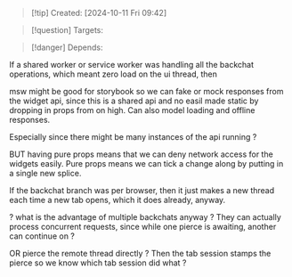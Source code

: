
>[!tip] Created: [2024-10-11 Fri 09:42]

>[!question] Targets: 

>[!danger] Depends: 

If a shared worker or service worker was handling all the backchat operations, which meant zero load on the ui thread, then 

msw might be good for storybook so we can fake or mock responses from the widget api, since this is a shared api and no easil made static by dropping in props from on high.  Can also model loading and offline responses.

Especially since there might be many instances of the api running ?

BUT having pure props means that we can deny network access for the widgets easily.
Pure props means we can tick a change along by putting in a single new splice.

If the backchat branch was per browser, then it just makes a new thread each time a new tab opens, which it does already, anyway.

? what is the advantage of multiple backchats anyway ?
They can actually process concurrent requests, since while one pierce is awaiting, another can continue on ?

OR pierce the remote thread directly ?
Then the tab session stamps the pierce so we know which tab session did what ?

